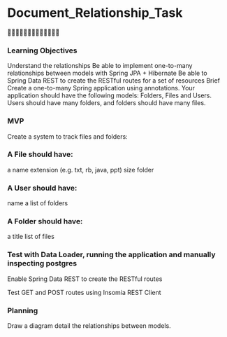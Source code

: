 # Document_Relationship_Task
📁📁📁📁📁📁📁📁📁📁📁📁📁

### Learning Objectives
Understand the relationships
Be able to implement one-to-many relationships between models with Spring JPA + Hibernate
Be able to Spring Data REST to create the RESTful routes for a set of resources
Brief
Create a one-to-many Spring application using annotations. Your application should have the following models: Folders, Files and Users. Users should have many folders, and folders should have many files.

### MVP
Create a system to track files and folders:

### A File should have:
a name
extension (e.g. txt, rb, java, ppt)
size
folder

### A User should have:
name
a list of folders

### A Folder should have:
a title
list of files

### Test with Data Loader, running the application and manually inspecting postgres

Enable Spring Data REST to create the RESTful routes

Test GET and POST routes using Insomia REST Client

### Planning
Draw a diagram detail the relationships between models.
